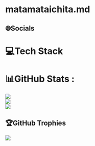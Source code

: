 
# matamataichita.md
## 🌐Socials
# 💻Tech Stack
# 📊GitHub Stats :
![](https://github-readme-stats.vercel.app/api?username=NaMeCuOwO&theme=radical&hide_border=false&include_all_commits=false&count_private=false)<br/>
![](https://github-readme-streak-stats.herokuapp.com/?user=NaMeCuOwO&theme=radical&hide_border=false)<br/>
![](https://github-readme-stats.vercel.app/api/top-langs/?username=NaMeCuOwO&theme=radical&hide_border=false&include_all_commits=false&count_private=false&layout=compact)
## 🏆GitHub Trophies
![](https://github-trophies.vercel.app/?username=NaMeCuOwO&theme=radical&no-frame=false&no-bg=false&margin-w=4)
